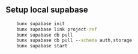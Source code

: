 ## Setup local supabase

```cmd
    bunx supabase init
    bunx supabase link project-ref
    bunx supabase db pull
    bunx supabase db pull --schema auth,storage
    bunx supabase start
```
